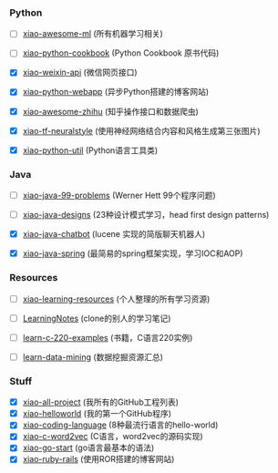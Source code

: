 ### Python

- [ ] [xiao-awesome-ml](https://github.com/githubao/xiao-awesome-ml)  (所有机器学习相关)
- [ ] [xiao-python-cookbook](https://github.com/githubao/xiao-python-cookbook)  (Python Cookbook 原书代码)
- [x] [xiao-weixin-api](https://github.com/githubao/xiao-weixin-api)  (微信网页接口)
- [x] [xiao-python-webapp](https://github.com/githubao/xiao-python-webapp)  (异步Python搭建的博客网站)
- [x] [xiao-awesome-zhihu](https://github.com/githubao/xiao-awesome-zhihu)  (知乎操作接口和数据爬虫)
- [x] [xiao-tf-neuralstyle](https://github.com/githubao/xiao-tf-neuralstyle)  (使用神经网络结合内容和风格生成第三张图片)
- [x] [xiao-python-util](https://github.com/githubao/xiao-python-util)  (Python语言工具类)


### Java

- [ ] [xiao-java-99-problems](https://github.com/githubao/xiao-java-99-problems)  (Werner Hett 99个程序问题)
- [ ] [xiao-java-designs](https://github.com/githubao/xiao-java-designs)  (23种设计模式学习，head first design patterns)
- [x] [xiao-java-chatbot](https://github.com/githubao/xiao-java-chatbot)  (lucene 实现的简版聊天机器人)
- [x] [xiao-java-spring](https://github.com/githubao/xiao-java-spring)  (最简易的spring框架实现，学习IOC和AOP)


### Resources

- [ ] [xiao-learning-resources](https://github.com/githubao/xiao-learning-resources)  (个人整理的所有学习资源)
- [ ] [LearningNotes](https://github.com/githubao/LearningNotes)  (clone的别人的学习笔记)
- [ ] [learn-c-220-examples](https://github.com/githubao/learn-c-220-examples)  (书籍，C语言220实例)
- [ ] [learn-data-mining](https://github.com/githubao/learn-data-mining)  (数据挖掘资源汇总)


### Stuff

- [x] [xiao-all-project](https://github.com/githubao/xiao-all-project)  (我所有的GitHub工程列表)
- [x] [xiao-helloworld](https://github.com/githubao/xiao-helloworld)  (我的第一个GitHub程序)
- [x] [xiao-coding-language](https://github.com/githubao/xiao-coding-language)  (8种最流行语言的hello-world)
- [x] [xiao-c-word2vec](https://github.com/githubao/xiao-c-word2vec)  (C语言，word2vec的源码实现)
- [x] [xiao-go-start](https://github.com/githubao/xiao-go-start)  (go语言最基本的语法)
- [x] [xiao-ruby-rails](https://github.com/githubao/xiao-ruby-rails)  (使用ROR搭建的博客网站)
